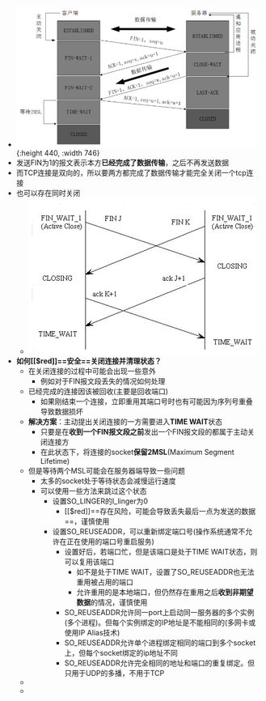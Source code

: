 - ![image.png](../assets/image_1674662896616_0.png){:height 440, :width 746}
- 发送FIN为1的报文表示本方**已经完成了数据传输**，之后不再发送数据
- 而TCP连接是双向的，所以要两方都完成了数据传输才能完全关闭一个tcp连接
- 也可以存在同时关闭
	- ![image.png](../assets/image_1675780078778_0.png)
- **如何[[$red]]==安全==关闭连接并清理状态？**
	- 在关闭连接的过程中可能会出现一些意外
		- 例如对于FIN报文段丢失的情况如何处理
	- 已经完成的连接因该被回收(主要是回收端口)
		- 如果刚结束一个连接，立即重用其端口号时也有可能因为序列号重叠导致数据损坏
	- **解决方案**：主动提出关闭连接的一方需要进入**TIME WAIT**状态
		- 只要是在**收到一个FIN报文段之前**发出一个FIN报文段的都属于主动关闭连接方
		- 在此状态下，将连接的socket**保留2MSL**(Maximum Segment Lifetime)
	- 但是等待两个MSL可能会在服务器端导致一些问题
		- 太多的socket处于等待状态会减慢运行速度
		- 可以使用一些方法来跳过这个状态
			- 设置SO_LINGER的I_linger为0
				- [[$red]]==存在风险，可能会导致丢失最后一点为发送的数据==，谨慎使用
			- 设置SO_REUSEADDR，可以重新绑定端口号(操作系统通常不允许在正在使用的端口号重启服务)
				- 设置好后，若端口忙，但是该端口是处于TIME WAIT状态，则可以复用该端口
					- 如不是处于TIME WAIT，设置了SO_REUSEADDR也无法重用被占用的端口
					- 允许重用的是本地端口，但仍然存在重用之后**收到非期望数据**的情况，谨慎使用
				- SO_REUSEADDR允许同一port上启动同一服务器的多个实例(多个进程)。但每个实例绑定的IP地址是不能相同的(多网卡或使用IP Alias技术)
				- SO_REUSEADDR允许单个进程绑定相同的端口到多个socket上，但每个socket绑定的ip地址不同
				- SO_REUSEADDR允许完全相同的地址和端口的重复绑定。但只用于UDP的多播，不用于TCP
	-
	-